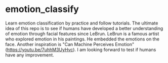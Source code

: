 # emotion_classify
Learn emotion classification by practice and follow tutorials. 
The ultimate idea of this repo is to see if humans have developed a better understanding of emotion through facial features since LeBrun. 
LeBrun is a famous artist who explored emotion in his paintings. He embedded the emotions on the face. 
Another inspiration is "Can Machine Perceives Emotion" (https://youtu.be/7uhhM3UyHvc). I am looking forward to test if humans have any improvement.
